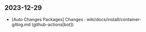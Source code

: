 
## 2023-12-29
 * [Auto Changes Packages] Changes : wiki/docs/install/container-gitlog.md (github-actions[bot])
